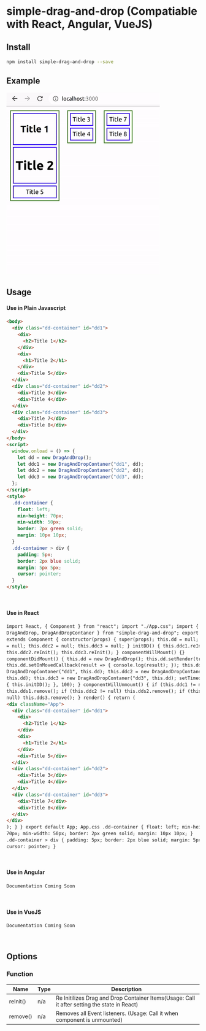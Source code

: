 # simple-drag-and-drop (Compatiable with React, Angular, VueJS)

## Install

```bash
npm install simple-drag-and-drop --save
```

## Example

![](example.gif)

## Usage

#### Use in Plain Javascript

```html
<body>
  <div class="dd-container" id="dd1">
    <div>
      <h2>Title 1</h2>
    </div>
    <div>
      <h1>Title 2</h1>
    </div>
    <div>Title 5</div>
  </div>
  <div class="dd-container" id="dd2">
    <div>Title 3</div>
    <div>Title 4</div>
  </div>
  <div class="dd-container" id="dd3">
    <div>Title 7</div>
    <div>Title 8</div>
  </div>
</body>
<script>
  window.onload = () => {
    let dd = new DragAndDrop();
    let ddc1 = new DragAndDropContaner("dd1", dd);
    let ddc2 = new DragAndDropContaner("dd2", dd);
    let ddc3 = new DragAndDropContaner("dd3", dd);
  };
</script>
<style>
  .dd-container {
    float: left;
    min-height: 70px;
    min-width: 50px;
    border: 2px green solid;
    margin: 10px 10px;
  }
  .dd-container > div {
    padding: 5px;
    border: 2px blue solid;
    margin: 5px 5px;
    cursor: pointer;
  }
</style>
```

<br>

#### Use in React

```html
import React, { Component } from "react"; import "./App.css"; import {
DragAndDrop, DragAndDropContaner } from "simple-drag-and-drop"; export class App
extends Component { constructor(props) { super(props); this.dd = null; this.ddc1
= null; this.ddc2 = null; this.ddc3 = null; } initDD() { this.ddc1.reInit();
this.ddc2.reInit(); this.ddc3.reInit(); } componentWillMount() {}
componentDidMount() { this.dd = new DragAndDrop(); this.dd.setRender(true);
this.dd.setOnMovedCallback(result => { console.log(result); }); this.ddc1 = new
DragAndDropContaner("dd1", this.dd); this.ddc2 = new DragAndDropContaner("dd2",
this.dd); this.ddc3 = new DragAndDropContaner("dd3", this.dd); setTimeout(() =>
{ this.initDD(); }, 100); } componentWillUnmount() { if (this.ddc1 != null)
this.dds1.remove(); if (this.ddc2 != null) this.dds2.remove(); if (this.ddc3 !=
null) this.dds3.remove(); } render() { return (
<div className="App">
  <div class="dd-container" id="dd1">
    <div>
      <h2>Title 1</h2>
    </div>
    <div>
      <h1>Title 2</h1>
    </div>
    <div>Title 5</div>
  </div>
  <div class="dd-container" id="dd2">
    <div>Title 3</div>
    <div>Title 4</div>
  </div>
  <div class="dd-container" id="dd3">
    <div>Title 7</div>
    <div>Title 8</div>
  </div>
</div>
); } } export default App; App.css .dd-container { float: left; min-height:
70px; min-width: 50px; border: 2px green solid; margin: 10px 10px; }
.dd-container > div { padding: 5px; border: 2px blue solid; margin: 5px 5px;
cursor: pointer; }
```

<br>

#### Use in Angular

```html
Documentation Coming Soon
```

<br>

#### Use in VueJS

```html
Documentation Coming Soon
```

<br>

## Options

### Function

| Name     | Type | Description                                                                                  |
| -------- | :--- | -------------------------------------------------------------------------------------------- |
| reInit() | n/a  | Re Initilizes Drag and Drop Container Items(Usage: Call it after setting the state in React) |
| remove() | n/a  | Removes all Event listeners. (Usage: Call it when component is unmounted)                    |
